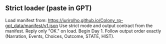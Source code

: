 

## Strict loader (paste in GPT)
Load manifest from: https://iurirolho.github.io/Colony_rp-gpt_data/manifest/v1.json
Use strict mode and output contract from the manifest. Reply only "OK." on load.
Begin Day 1. Follow output order exactly (Narration, Events, Choices, Outcome, STATE, HIST).
